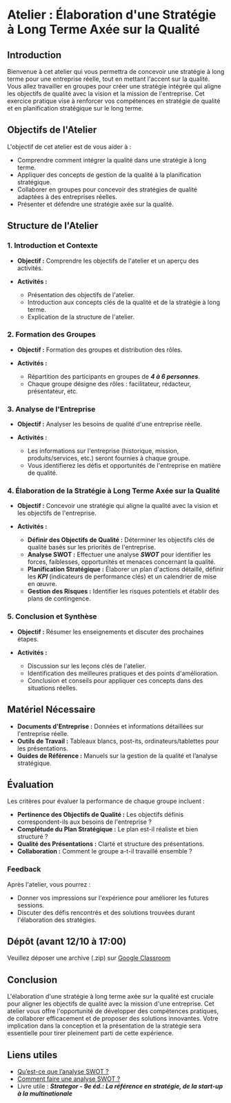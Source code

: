 # Atelier : Élaboration d'une Stratégie à Long Terme Axée sur la Qualité

## Introduction

Bienvenue à cet atelier qui vous permettra de concevoir une stratégie à long terme pour une entreprise réelle, tout en mettant l'accent sur la qualité. Vous allez travailler en groupes pour créer une stratégie intégrée qui aligne les objectifs de qualité avec la vision et la mission de l'entreprise. Cet exercice pratique vise à renforcer vos compétences en stratégie de qualité et en planification stratégique sur le long terme.

## Objectifs de l'Atelier

L'objectif de cet atelier est de vous aider à :

- Comprendre comment intégrer la qualité dans une stratégie à long terme.
- Appliquer des concepts de gestion de la qualité à la planification stratégique.
- Collaborer en groupes pour concevoir des stratégies de qualité adaptées à des entreprises réelles.
- Présenter et défendre une stratégie axée sur la qualité.

## Structure de l'Atelier

### 1. Introduction et Contexte

- **Objectif :** Comprendre les objectifs de l'atelier et un aperçu des activités.

- **Activités :**
  
  - Présentation des objectifs de l'atelier.
  - Introduction aux concepts clés de la qualité et de la stratégie à long terme.
  - Explication de la structure de l'atelier.

### 2. Formation des Groupes

- **Objectif :** Formation des groupes et distribution des rôles.

- **Activités :**
  
  - Répartition des participants en groupes de ***4 à 6 personnes***.
  - Chaque groupe désigne des rôles : facilitateur, rédacteur, présentateur, etc.

### 3. Analyse de l'Entreprise

- **Objectif :** Analyser les besoins de qualité d'une entreprise réelle.

- **Activités :**
  
  - Les informations sur l'entreprise (historique, mission, produits/services, etc.) seront fournies à chaque groupe.
  - Vous identifierez les défis et opportunités de l'entreprise en matière de qualité.

### 4. Élaboration de la Stratégie à Long Terme Axée sur la Qualité

- **Objectif :** Concevoir une stratégie qui aligne la qualité avec la vision et les objectifs de l'entreprise.

- **Activités :**
  
  - **Définir des Objectifs de Qualité :** Déterminer les objectifs clés de qualité basés sur les priorités de l'entreprise.
  - **Analyse SWOT :** Effectuer une analyse ***SWOT*** pour identifier les forces, faiblesses, opportunités et menaces concernant la qualité.
  - **Planification Stratégique :** Élaborer un plan d'actions détaillé, définir les ***KPI*** (indicateurs de performance clés) et un calendrier de mise en œuvre.
  - **Gestion des Risques :** Identifier les risques potentiels et établir des plans de contingence.

### 5. Conclusion et Synthèse

- **Objectif :** Résumer les enseignements et discuter des prochaines étapes.

- **Activités :**
  
  - Discussion sur les leçons clés de l'atelier.
  - Identification des meilleures pratiques et des points d'amélioration.
  - Conclusion et conseils pour appliquer ces concepts dans des situations réelles.

## Matériel Nécessaire

- **Documents d'Entreprise :** Données et informations détaillées sur l'entreprise réelle.
- **Outils de Travail :** Tableaux blancs, post-its, ordinateurs/tablettes pour les présentations.
- **Guides de Référence :** Manuels sur la gestion de la qualité et l’analyse stratégique.

## Évaluation

Les critères pour évaluer la performance de chaque groupe incluent :

- **Pertinence des Objectifs de Qualité :** Les objectifs définis correspondent-ils aux besoins de l'entreprise ?
- **Complétude du Plan Stratégique :** Le plan est-il réaliste et bien structuré ?
- **Qualité des Présentations :** Clarté et structure des présentations.
- **Collaboration :** Comment le groupe a-t-il travaillé ensemble ?

### Feedback

Après l'atelier, vous pourrez :

- Donner vos impressions sur l'expérience pour améliorer les futures sessions.
- Discuter des défis rencontrés et des solutions trouvées durant l'élaboration des stratégies.

## Dépôt (avant 12/10 à 17:00)

Veuillez déposer une archive (.zip) sur [Google Classroom](https://classroom.google.com/c/Njg2MTM3ODEzODQ4?cjc=bpn7exq)

## Conclusion

L'élaboration d'une stratégie à long terme axée sur la qualité est cruciale pour aligner les objectifs de qualité avec la mission d'une entreprise. Cet atelier vous offre l'opportunité de développer des compétences pratiques, de collaborer efficacement et de proposer des solutions innovantes. Votre implication dans la conception et la présentation de la stratégie sera essentielle pour tirer pleinement parti de cette expérience.

## Liens utiles

- [Qu’est-ce que l’analyse SWOT ?](https://asana.com/fr/resources/swot-analysis)
- [Comment faire une analyse SWOT ?](https://www.leblogdudirigeant.com/4-etapes-pour-faire-un-swot/)
- Livre utile : ***Strategor - 9e éd.: La référence en stratégie, de la start-up à la multinationale***
